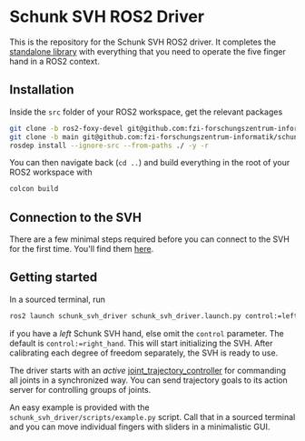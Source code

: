 # Schunk SVH ROS2 Driver

This is the repository for the Schunk SVH ROS2 driver.
It completes the [standalone
library](https://github.com/fzi-forschungszentrum-informatik/schunk_svh_library)
with everything that you need to operate the five finger hand in a ROS2 context.


## Installation
Inside the `src` folder of your ROS2 workspace, get the relevant packages

```bash
git clone -b ros2-foxy-devel git@github.com:fzi-forschungszentrum-informatik/schunk_svh_ros_driver.git
git clone -b main git@github.com:fzi-forschungszentrum-informatik/schunk_svh_library.git
rosdep install --ignore-src --from-paths ./ -y -r
```

You can then navigate back (`cd ..`) and build everything in the root of your ROS2 workspace with

```bash
colcon build
```

## Connection to the SVH
There are a few minimal steps required before you can connect to the SVH for the first time.
You'll find them [here](https://github.com/fzi-forschungszentrum-informatik/schunk_svh_library).

## Getting started

In a sourced terminal, run
```bash
ros2 launch schunk_svh_driver schunk_svh_driver.launch.py control:=left_hand
```
if you have a *left* Schunk SVH hand, else omit the `control` parameter. The default is `control:=right_hand`.
This will start initializing the SVH.
After calibrating each degree of freedom separately, the SVH is ready to use.

The driver starts with an *active* [joint_trajectory_controller](http://wiki.ros.org/joint_trajectory_controller) for commanding all joints in a synchronized way.
You can send trajectory goals to its action server for controlling groups of joints.

An easy example is provided with the `schunk_svh_driver/scripts/example.py` script.
Call that in a sourced terminal and you can move individual fingers with sliders in a minimalistic GUI.
